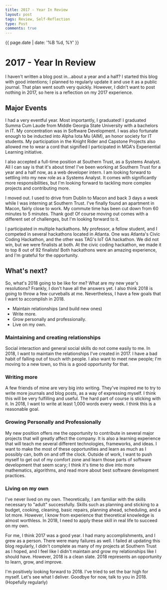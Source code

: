 ```yaml
---
title: 2017 - Year In Review
layout: post
tags: Review, Self-Reflection
type: Post
comments: true
---
```


<p class="date">{{ page.date | date: '%B %d, %Y' }}</p>

# 2017 - Year In Review

I haven't written a blog post in...about a year and a half? I started this blog with good intentions; I planned to regularly update it and use it as a public journal. That plan went south very quickly. However, I didn't want to post nothing in 2017, so here is a reflection on my 2017 experience. 

## Major Events

I had a very eventful year. Most importantly, I graduated! I graduated Summa Cum Laude from Middle Georgia State University with a bachelors in IT. My concentration was in Software Development. I was also fortunate enough to be inducted into Alpha Iota Mu (AIM), an honor society for IT students. My participation in the Knight Rider and Capstone Projects also allowed me to wear a cord that signified I participated in MGA's Experiential Learning initiative.

I also accepted a full-time position at Southern Trust, as a Systems Analyst. All I can say is that it's about time! I've been working at Southern Trust for a year and a half now, as a web developer intern. I am looking forward to settling into my new role as a Systems Analyst. It comes with significantly more responsibilities, but I'm looking forward to tackling more complex projects and contributing more.

I moved out. I used to drive from Dublin to Macon and back 3 days a week while I was interning at Southern Trust. I've finally found an apartment in Macon, fairly close to work. My commute time has been cut down from 60 minutes to 5 minutes. Thank god! Of course moving out comes with a different set of challenges, but I'm looking forward to it.

I participated in multiple hackathons. My professor, a fellow student, and I competed in several hackathons located in Atlanta. One was Atlanta's Civic Coding Hackathon, and the other was TAG's IoT GA hackathon. We did not win, but we were finalists at both. At the civic coding hackathon, we made it to top 8 out of 92 finalists! Both hackathons were an amazing experience, and I'm grateful for the opportunity.

## What's next?

So, what's 2018 going to be like for me? What are my new year's resolutions? Frankly, I don't have all the answers yet. I also think 2018 is going to throw a few curveballs at me. Nevertheless, I have a few goals that I want to accomplish in 2018.

* Maintain relationships (and build new ones)
* Write more.
* Grow personally and professionally.
* Live on my own.


### Maintaining and creating relationships

Social interaction and general social skills do not come easily to me. In 2018, I want to maintain the relationships I've created in 2017. I have a bad habit of falling out of touch with people. I also want to meet new people; I'm moving to a new town, so this is a good opportunity for that.

### Writing more

A few friends of mine are very big into writing. They've inspired me to try to write more journals and blog posts, as a way of expressing myself. I think this will be very fulfilling and useful. The hard part of course is sticking with it. In 2018, I want to write at least 1,000 words every week. I think this is a reasonable goal.

### Growing Personally and Professionally

My new position offers me the opportunity to contribute in several major projects that will greatly affect the company. It is also a learning experience that will teach me several different technologies, frameworks, and ideas. I want to make the most of these opportunities and learn as much as I possibly can, both on and off the clock. Outside of work, I want to push myself to get out of my comfort zone and learn those parts of software development that seem scary; I think it's time to dive into more mathematics, algorithms, and read more about best software development practices.

### Living on my own

I've never lived on my own. Theoretically, I am familiar with the skills necessary to "adult" successfully. Skills such as planning and sticking to a budget, cooking, cleaning, basic repairs, planning ahead, scheduling, and a lot more. However, I know from experience that theoretical knowledge is almost worthless. In 2018, I need to apply these skill in real life to succeed on my own.


For me, I think 2017 was a good year. I had many accomplishments, and I grew as a person. There were many failures as well. I failed at updating this blog regularly, I didn't complete as many of my projects at Southern Trust as I hoped, and I feel like I didn't maintain and grow my relationships like I should have. However, 2018 is a clean slate. 2018 represents an opportunity to learn, grow, and improve.

I'm positively looking forward to 2018. I've tried to set the bar high for myself. Let's see what I deliver. Goodbye for now, talk to you in 2018. (Hopefully regularly)